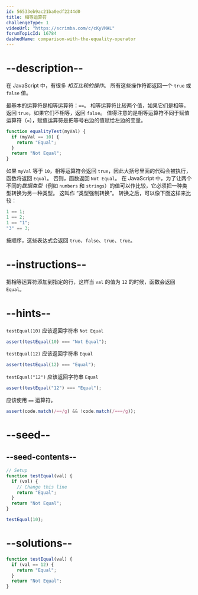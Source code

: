 ```yaml
---
id: 56533eb9ac21ba0edf2244d0
title: 相等运算符
challengeType: 1
videoUrl: "https://scrimba.com/c/cKyVMAL"
forumTopicId: 16784
dashedName: comparison-with-the-equality-operator
---
```


# --description--

在 JavaScript 中，有很多 <dfn>相互比较的操作</dfn>。 所有这些操作符都返回一个 `true` 或 `false` 值。

最基本的运算符是相等运算符：`==`。 相等运算符比较两个值，如果它们是相等，返回 `true`，如果它们不相等，返回 `false`。 值得注意的是相等运算符不同于赋值运算符（`=`），赋值运算符是把等号右边的值赋给左边的变量。

```js
function equalityTest(myVal) {
  if (myVal == 10) {
    return "Equal";
  }
  return "Not Equal";
}
```

如果 `myVal` 等于 `10`，相等运算符会返回 `true`，因此大括号里面的代码会被执行，函数将返回 `Equal`。 否则，函数返回 `Not Equal`。 在 JavaScript 中，为了让两个不同的<dfn>数据类型</dfn>（例如 `numbers` 和 `strings`）的值可以作比较，它必须把一种类型转换为另一种类型。 这叫作 “类型强制转换”。 转换之后，可以像下面这样来比较：

```js
1 == 1;
1 == 2;
1 == "1";
"3" == 3;
```

按顺序，这些表达式会返回 `true`、`false`、`true`、`true`。

# --instructions--

把相等运算符添加到指定的行，这样当 `val` 的值为 `12` 的时候，函数会返回 `Equal`。

# --hints--

`testEqual(10)` 应该返回字符串 `Not Equal`

```js
assert(testEqual(10) === "Not Equal");
```

`testEqual(12)` 应该返回字符串 `Equal`

```js
assert(testEqual(12) === "Equal");
```

`testEqual("12")` 应该返回字符串 `Equal`

```js
assert(testEqual("12") === "Equal");
```

应该使用 `==` 运算符。

```js
assert(code.match(/==/g) && !code.match(/===/g));
```

# --seed--

## --seed-contents--

```js
// Setup
function testEqual(val) {
  if (val) {
    // Change this line
    return "Equal";
  }
  return "Not Equal";
}

testEqual(10);
```

# --solutions--

```js
function testEqual(val) {
  if (val == 12) {
    return "Equal";
  }
  return "Not Equal";
}
```
